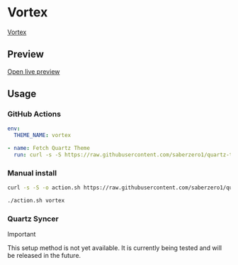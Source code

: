 # Vortex

[Vortex](https://github.com/abhimangs)

## Preview

[Open live preview](https://quartz-themes.github.io/vortex/)

## Usage

### GitHub Actions

```yaml
env:
  THEME_NAME: vortex
```

```yaml
- name: Fetch Quartz Theme
  run: curl -s -S https://raw.githubusercontent.com/saberzero1/quartz-themes/master/action.sh | bash -s -- $THEME_NAME
```

### Manual install

```bash
curl -s -S -o action.sh https://raw.githubusercontent.com/saberzero1/quartz-themes/master/action.sh

./action.sh vortex
```

### Quartz Syncer

> [!IMPORTANT]
> This setup method is not yet available. It is currently being tested and will be released in the future.

